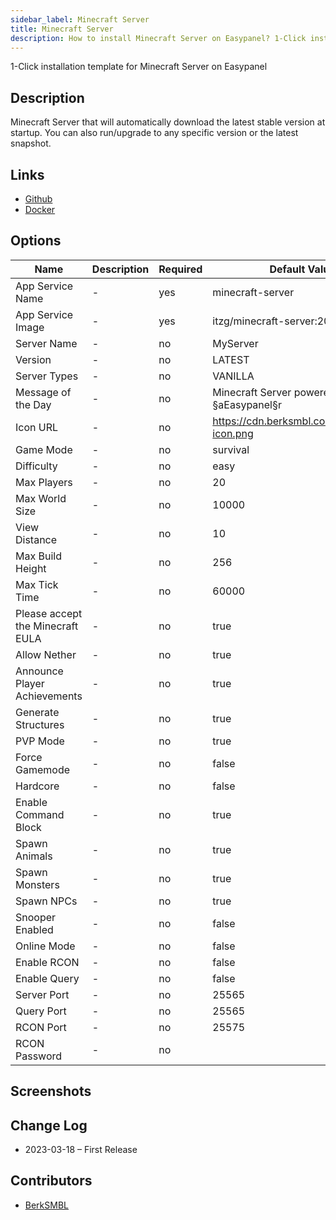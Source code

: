 ```yaml
---
sidebar_label: Minecraft Server
title: Minecraft Server
description: How to install Minecraft Server on Easypanel? 1-Click installation template for Minecraft Server on Easypanel
---
```


<!-- generated -->

1-Click installation template for Minecraft Server on Easypanel

## Description

Minecraft Server that will automatically download the latest stable version at startup. You can also run/upgrade to any specific version or the latest snapshot.

## Links

- [Github](https://github.com/itzg/docker-minecraft-server)
- [Docker](https://hub.docker.com/r/itzg/minecraft-server)

## Options

Name | Description | Required | Default Value
-|-|-|-
App Service Name | - | yes | minecraft-server
App Service Image | - | yes | itzg/minecraft-server:2023.3.0
Server Name | - | no | MyServer
Version | - | no | LATEST
Server Types | - | no | VANILLA
Message of the Day | - | no | Minecraft Server powered by §aEasypanel§r
Icon URL | - | no | https://cdn.berksmbl.com/easypanel-icon.png
Game Mode | - | no | survival
Difficulty | - | no | easy
Max Players | - | no | 20
Max World Size | - | no | 10000
View Distance | - | no | 10
Max Build Height | - | no | 256
Max Tick Time | - | no | 60000
Please accept the Minecraft EULA | - | no | true
Allow Nether | - | no | true
Announce Player Achievements | - | no | true
Generate Structures | - | no | true
PVP Mode | - | no | true
Force Gamemode | - | no | false
Hardcore | - | no | false
Enable Command Block | - | no | true
Spawn Animals | - | no | true
Spawn Monsters | - | no | true
Spawn NPCs | - | no | true
Snooper Enabled | - | no | false
Online Mode | - | no | false
Enable RCON | - | no | false
Enable Query | - | no | false
Server Port | - | no | 25565
Query Port | - | no | 25565
RCON Port | - | no | 25575
RCON Password | - | no | 

## Screenshots


## Change Log

- 2023-03-18 – First Release

## Contributors

- [BerkSMBL](https://berksmbl.com)
